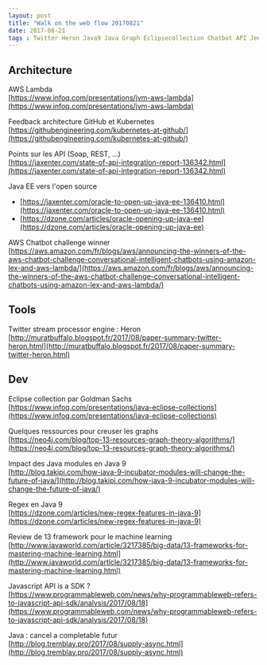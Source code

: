 ```yaml
---
layout: post
title: "Walk on the web flow 20170821"
date: 2017-08-21
tags : Twitter Heron Java9 Java Graph Eclipsecollection Chatbot API Jee Kubernetes Github Awslambda AWS Webflowwalk
---
```


## Architecture

AWS Lambda  
[https://www.infoq.com/presentations/jvm-aws-lambda](https://www.infoq.com/presentations/jvm-aws-lambda)

Feedback architecture GitHub et Kubernetes  
[https://githubengineering.com/kubernetes-at-github/](https://githubengineering.com/kubernetes-at-github/)

Points sur les API (Soap, REST, ...)  
[https://jaxenter.com/state-of-api-integration-report-136342.html](https://jaxenter.com/state-of-api-integration-report-136342.html)

Java EE vers l'open source  
* [https://jaxenter.com/oracle-to-open-up-java-ee-136410.html](https://jaxenter.com/oracle-to-open-up-java-ee-136410.html)
* [https://dzone.com/articles/oracle-opening-up-java-ee](https://dzone.com/articles/oracle-opening-up-java-ee)

AWS Chatbot challenge winner  
[https://aws.amazon.com/fr/blogs/aws/announcing-the-winners-of-the-aws-chatbot-challenge-conversational-intelligent-chatbots-using-amazon-lex-and-aws-lambda/](https://aws.amazon.com/fr/blogs/aws/announcing-the-winners-of-the-aws-chatbot-challenge-conversational-intelligent-chatbots-using-amazon-lex-and-aws-lambda/)

## Tools

Twitter stream processor engine : Heron  
[http://muratbuffalo.blogspot.fr/2017/08/paper-summary-twitter-heron.html](http://muratbuffalo.blogspot.fr/2017/08/paper-summary-twitter-heron.html)

## Dev

Eclipse collection par Goldman Sachs  
[https://www.infoq.com/presentations/java-eclipse-collections](https://www.infoq.com/presentations/java-eclipse-collections)

Quelques ressources pour creuser les graphs  
[https://neo4j.com/blog/top-13-resources-graph-theory-algorithms/](https://neo4j.com/blog/top-13-resources-graph-theory-algorithms/)

Impact des Java modules en Java 9  
[http://blog.takipi.com/how-java-9-incubator-modules-will-change-the-future-of-java/](http://blog.takipi.com/how-java-9-incubator-modules-will-change-the-future-of-java/)

Regex en Java 9  
[https://dzone.com/articles/new-regex-features-in-java-9](https://dzone.com/articles/new-regex-features-in-java-9)

Review de 13 framework pour le machine learning  
[http://www.javaworld.com/article/3217385/big-data/13-frameworks-for-mastering-machine-learning.html](http://www.javaworld.com/article/3217385/big-data/13-frameworks-for-mastering-machine-learning.html)

Javascript API is a SDK ?  
[https://www.programmableweb.com/news/why-programmableweb-refers-to-javascript-api-sdk/analysis/2017/08/18](https://www.programmableweb.com/news/why-programmableweb-refers-to-javascript-api-sdk/analysis/2017/08/18)

Java : cancel a completable futur  
[http://blog.tremblay.pro/2017/08/supply-async.html](http://blog.tremblay.pro/2017/08/supply-async.html)
